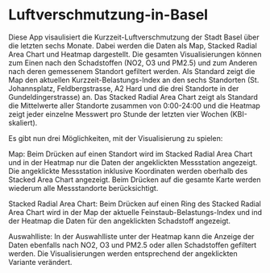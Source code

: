 # Luftverschmutzung-in-Basel
Diese App visaulisiert die Kurzzeit-Luftverschmutzung der Stadt Basel über die letzten sechs Monate. Dabei werden die Daten als Map, Stacked Radial Area Chart und Heatmap dargestellt. Die gesamten Visualisierungen können zum Einen nach den Schadstoffen (NO2, O3 und PM2.5) und zum Anderen nach deren gemessenem Standort gefiltert werden. Als Standard zeigt die Map den aktuellen Kurzzeit-Belastungs-Index an den sechs Standorten (St. Johannsplatz, Feldbergstrasse, A2 Hard und die drei Standorte in der Gundeldingerstrasse) an. Das Stacked Radial Area Chart zeigt als Standard die Mittelwerte aller Standorte zusammen von 0:00-24:00 und die Heatmap zeigt jeder einzelne Messwert pro Stunde der letzten vier Wochen (KBI-skaliert).

Es gibt nun drei Möglichkeiten, mit der Visualisierung zu spielen:

Map: Beim Drücken auf einen Standort wird im Stacked Radial Area Chart und in der Heatmap nur die Daten der angeklickten Messstation angezeigt. Die angeklickte Messstation inklusive Koordinaten werden oberhalb des Stacked Area Chart angezeigt. Beim Drücken auf die gesamte Karte werden wiederum alle Messstandorte berücksichtigt.

Stacked Radial Area Chart: Beim Drücken auf einen Ring des Stacked Radial Area Chart wird in der Map der aktuelle Feinstaub-Belastungs-Index und ind der Heatmap die Daten für den angeklickten Schadstoff angezeigt.

Auswahlliste: In der Auswahlliste unter der Heatmap kann die Anzeige der Daten ebenfalls nach NO2, O3 und PM2.5 oder allen Schadstoffen gefiltert werden. Die Visualisierungen werden entsprechend der angeklickten Variante verändert.

